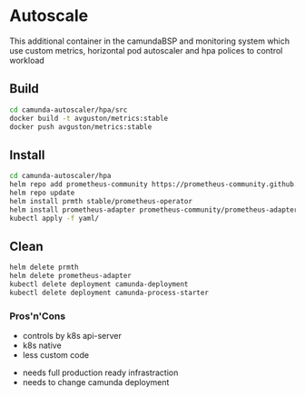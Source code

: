 # Autoscale

This additional container in the camundaBSP and monitoring system which use custom metrics,
horizontal pod autoscaler and hpa polices to control workload

## Build

```bash
cd camunda-autoscaler/hpa/src
docker build -t avguston/metrics:stable
docker push avguston/metrics:stable
```


## Install

```bash
cd camunda-autoscaler/hpa
helm repo add prometheus-community https://prometheus-community.github.io/helm-charts
helm repo update
helm install prmth stable/prometheus-operator
helm install prometheus-adapter prometheus-community/prometheus-adapter
kubectl apply -f yaml/
```

## Clean

```bash
helm delete prmth
helm delete prometheus-adapter
kubectl delete deployment camunda-deployment
kubectl delete deployment camunda-process-starter
```

### Pros'n'Cons

+ controls by k8s api-server
+ k8s native
+ less custom code

- needs full production ready infrastraction
- needs to change camunda deployment